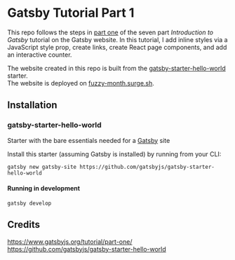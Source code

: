 # Gatsby Tutorial Part 1

This repo follows the steps in [part one](https://www.gatsbyjs.org/tutorial/part-one/) of the seven part *Introduction to Gatsby* tutorial on the Gatsby website. In this tutorial, I add inline styles via a JavaScript style prop, create links, create React page components, and add an interactive counter. 

The website created in this repo is built from the [gatsby-starter-hello-world](https://github.com/gatsbyjs/gatsby-starter-hello-world) starter.  
The website is deployed on [fuzzy-month.surge.sh](http://fuzzy-month.surge.sh).

## Installation

### gatsby-starter-hello-world
Starter with the bare essentials needed for a [Gatsby](https://www.gatsbyjs.org/) site

Install this starter (assuming Gatsby is installed) by running from your CLI:
```
gatsby new gatsby-site https://github.com/gatsbyjs/gatsby-starter-hello-world
```

#### Running in development
`gatsby develop`

## Credits
https://www.gatsbyjs.org/tutorial/part-one/<br/>
https://github.com/gatsbyjs/gatsby-starter-hello-world

